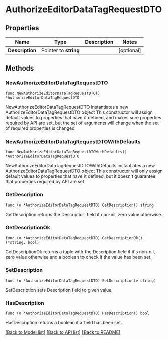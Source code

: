 # AuthorizeEditorDataTagRequestDTO

## Properties

Name | Type | Description | Notes
------------ | ------------- | ------------- | -------------
**Description** | Pointer to **string** |  | [optional] 

## Methods

### NewAuthorizeEditorDataTagRequestDTO

`func NewAuthorizeEditorDataTagRequestDTO() *AuthorizeEditorDataTagRequestDTO`

NewAuthorizeEditorDataTagRequestDTO instantiates a new AuthorizeEditorDataTagRequestDTO object
This constructor will assign default values to properties that have it defined,
and makes sure properties required by API are set, but the set of arguments
will change when the set of required properties is changed

### NewAuthorizeEditorDataTagRequestDTOWithDefaults

`func NewAuthorizeEditorDataTagRequestDTOWithDefaults() *AuthorizeEditorDataTagRequestDTO`

NewAuthorizeEditorDataTagRequestDTOWithDefaults instantiates a new AuthorizeEditorDataTagRequestDTO object
This constructor will only assign default values to properties that have it defined,
but it doesn't guarantee that properties required by API are set

### GetDescription

`func (o *AuthorizeEditorDataTagRequestDTO) GetDescription() string`

GetDescription returns the Description field if non-nil, zero value otherwise.

### GetDescriptionOk

`func (o *AuthorizeEditorDataTagRequestDTO) GetDescriptionOk() (*string, bool)`

GetDescriptionOk returns a tuple with the Description field if it's non-nil, zero value otherwise
and a boolean to check if the value has been set.

### SetDescription

`func (o *AuthorizeEditorDataTagRequestDTO) SetDescription(v string)`

SetDescription sets Description field to given value.

### HasDescription

`func (o *AuthorizeEditorDataTagRequestDTO) HasDescription() bool`

HasDescription returns a boolean if a field has been set.


[[Back to Model list]](../README.md#documentation-for-models) [[Back to API list]](../README.md#documentation-for-api-endpoints) [[Back to README]](../README.md)


